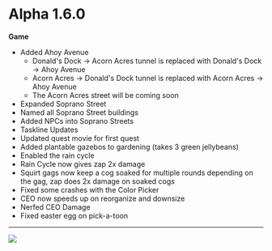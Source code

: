 Alpha 1.6.0
=======
**Game**
- Added Ahoy Avenue
  - Donald's Dock -> Acorn Acres tunnel is replaced with Donald's Dock -> Ahoy Avenue
  - Acorn Acres -> Donald's Dock tunnel is replaced with Acorn Acres -> Ahoy Avenue
  - The Acorn Acres street will be coming soon
- Expanded Soprano Street
- Named all Soprano Street buildings
- Added NPCs into Soprano Streets
- Taskline Updates
- Updated quest movie for first quest
- Added plantable gazebos to gardening (takes 3 green jellybeans)
- Enabled the rain cycle
- Rain Cycle now gives zap 2x damage
- Squirt gags now keep a cog soaked for multiple rounds depending on the gag, zap does 2x damage on soaked cogs
- Fixed some crashes with the Color Picker
- CEO now speeds up on reorganize and downsize
- Nerfed CEO Damage
- Fixed easter egg on pick-a-toon

----

![](https://i.imgur.com/vufANHS.png)
